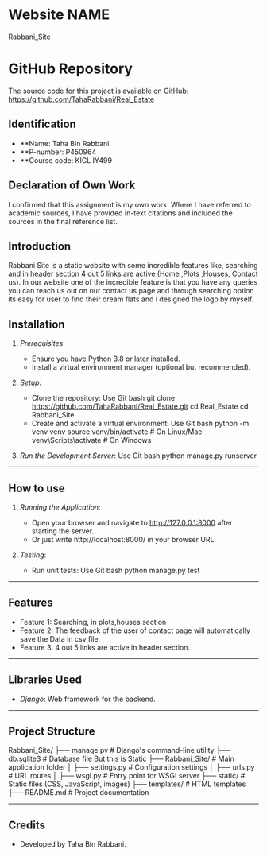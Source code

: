 # Website NAME
Rabbani_Site
# GitHub Repository
The source code for this project is available on GitHub: https://github.com/TahaRabbani/Real_Estate

## Identification
- **Name: Taha Bin Rabbani 
- **P-number: P450964
- **Course code: KICL IY499

## Declaration of Own Work
I confirmed that this assignment is my own work.
Where I have referred to academic sources, I have provided in-text citations and included the sources in the final reference list.

## Introduction
Rabbani Site is a static website with some incredible features like, searching and in header section
 4 out 5 links are active (Home ,Plots ,Houses, Contact us). In our website one of the incredible feature
is that you have any queries you can reach us out on our contact us page and through searching option its easy for user to find their dream flats and i designed the logo by myself.

## Installation
1. *Prerequisites*:
   - Ensure you have Python 3.8 or later installed.
   - Install a virtual environment manager (optional but recommended).

2. *Setup*:
   - Clone the repository:
     Use Git bash
     git clone https://github.com/TahaRabbani/Real_Estate.git
     cd Real_Estate
     cd Rabbani_Site
   - Create and activate a virtual environment:
     Use Git bash
     python -m venv venv
     source venv/bin/activate    # On Linux/Mac
     venv\Scripts\activate       # On Windows

3. *Run the Development Server*:
   Use Git bash
   python manage.py runserver

---

## How to use
1. *Running the Application*:
   - Open your browser and navigate to http://127.0.0.1:8000 after starting the server.
   - Or just write http://localhost:8000/ in your browser URL

2. *Testing*:
   - Run unit tests:
     Use Git bash
     python manage.py test

---

## Features
- Feature 1: Searching, in plots,houses section 
- Feature 2: The feedback of the user of contact page will automatically save the Data in csv file.
- Feature 3: 4 out 5 links are active in header section.

---

## Libraries Used
- *Django*: Web framework for the backend.

---
## Project Structure
Rabbani_Site/
├── manage.py          # Django's command-line utility
├── db.sqlite3         # Database file But this is Static
├── Rabbani_Site/      # Main application folder
│   ├── settings.py    # Configuration settings
│   ├── urls.py        # URL routes
│   ├── wsgi.py        # Entry point for WSGI server
├── static/            # Static files (CSS, JavaScript, images)
├── templates/         # HTML templates
├── README.md          # Project documentation

---
## Credits
- Developed by Taha Bin Rabbani.